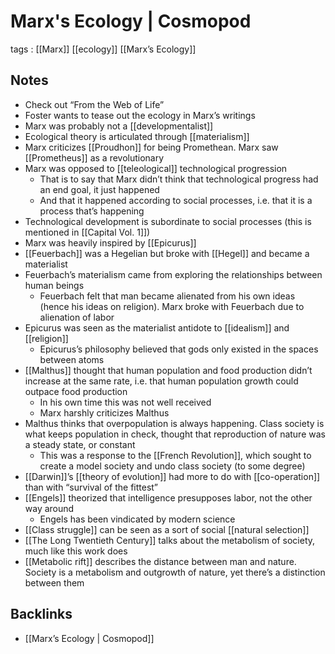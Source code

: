 # Marx's Ecology | Cosmopod

tags
: [[Marx]] [[ecology]] [[Marx&rsquo;s Ecology]]


<a id="org70eda95"></a>

## Notes

-   Check out &ldquo;From the Web of Life&rdquo;
-   Foster wants to tease out the ecology in Marx&rsquo;s writings
-   Marx was probably not a [[developmentalist]]
-   Ecological theory is articulated through [[materialism]]
-   Marx criticizes [[Proudhon]] for being Promethean. Marx saw [[Prometheus]] as a revolutionary
-   Marx was opposed to [[teleological]] technological progression
    -   That is to say that Marx didn&rsquo;t think that technological progress had an end goal, it just happened
    -   And that it happened according to social processes, i.e. that it is a process that&rsquo;s happening
-   Technological development is subordinate to social processes (this is mentioned in [[Capital Vol. 1]])
-   Marx was heavily inspired by [[Epicurus]]
-   [[Feuerbach]] was a Hegelian but broke with [[Hegel]] and became a materialist
-   Feuerbach&rsquo;s materialism came from exploring the relationships between human beings
    -   Feuerbach felt that man became alienated from his own ideas (hence his ideas on religion). Marx broke with Feuerbach due to alienation of labor
-   Epicurus was seen as the materialist antidote to [[idealism]] and [[religion]]
    -   Epicurus&rsquo;s philosophy believed that gods only existed in the spaces between atoms
-   [[Malthus]] thought that human population and food production didn&rsquo;t increase at the same rate, i.e. that human population growth could outpace food production
    -   In his own time this was not well received
    -   Marx harshly criticizes Malthus
-   Malthus thinks that overpopulation is always happening. Class society is what keeps population in check, thought that reproduction of nature was a steady state, or constant
    -   This was a response to the [[French Revolution]], which sought to create a model society and undo class society (to some degree)
-   [[Darwin]]&rsquo;s [[theory of evolution]] had more to do with [[co-operation]] than with &ldquo;survival of the fittest&rdquo;
-   [[Engels]] theorized that intelligence presupposes labor, not the other way around
    -   Engels has been vindicated by modern science
-   [[Class struggle]] can be seen as a sort of social [[natural selection]]
-   [[The Long Twentieth Century]] talks about the metabolism of society, much like this work does
-   [[Metabolic rift]] describes the distance between man and nature. Society is a metabolism and outgrowth of nature, yet there&rsquo;s a distinction between them


<a id="orgc0e938b"></a>

## Backlinks

-   [[Marx&rsquo;s Ecology | Cosmopod]]
